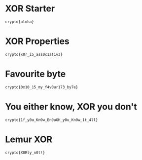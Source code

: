# XOR Starter
```
crypto{aloha}
```

# XOR Properties
```
crypto{x0r_i5_ass0c1at1v3}
```

# Favourite byte
```
crypto{0x10_15_my_f4v0ur173_by7e}
```

# You either know, XOR you don't
```
crypto{1f_y0u_Kn0w_En0uGH_y0u_Kn0w_1t_4ll}
```

# Lemur XOR
```
crypto{X0Rly_n0t!}
```